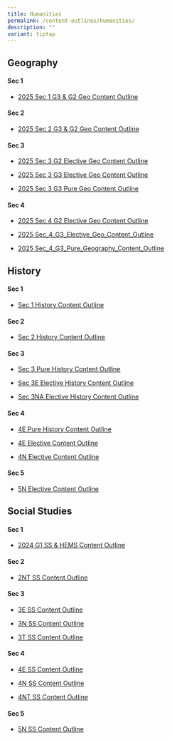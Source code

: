 ```yaml
---
title: Humanities
permalink: /content-outlines/humanities/
description: ""
variant: tiptap
---
```

<h2>Geography</h2>
<h4>Sec 1</h4>
<ul data-tight="true" class="tight">
<li>
<p><a href="/files/Content Outlines_Humanities/Geography/Sec_1_G3___G2_Geography_Content_Outline.pdf" rel="noopener noreferrer nofollow" target="_blank">2025 Sec 1 G3 &amp; G2 Geo Content Outline</a>
</p>
</li>
</ul>
<h4>Sec 2</h4>
<ul data-tight="true" class="tight">
<li>
<p><a href="/files/Content Outlines_Humanities/Geography/Sec_2_G3___G2_Geography_Content_Outline.pdf" rel="noopener noreferrer nofollow" target="_blank">2025 Sec 2 G3 &amp; G2 Geo Content Outline</a>
</p>
</li>
</ul>
<h4>Sec 3</h4>
<ul data-tight="true" class="tight">
<li>
<p><a href="/files/Content Outlines_Humanities/Geography/Sec_3_G2_Elective_Geography_Content_Outline.pdf" rel="noopener noreferrer nofollow" target="_blank">2025 Sec 3 G2 Elective Geo Content Outline</a>
</p>
</li>
<li>
<p><a href="/files/Content Outlines_Humanities/Geography/Sec_3_G3_Elective_Geography_Content_Outline.pdf" rel="noopener noreferrer nofollow" target="_blank">2025 Sec 3 G3 Elective Geo Content Outline</a>
</p>
</li>
<li>
<p><a href="/files/Content Outlines_Humanities/Geography/Sec_3_G3_Pure_Geography_Content_Outline.pdf" rel="noopener noreferrer nofollow" target="_blank">2025 Sec 3 G3 Pure Geo Content Outline</a>
</p>
</li>
</ul>
<h4>Sec 4</h4>
<ul data-tight="true" class="tight">
<li>
<p><a href="/files/Content Outlines_Humanities/Geography/Sec_4_G2_Elective_Geography_Content_Outline.pdf" rel="noopener nofollow" target="_blank">2025 Sec 4 G2 Elective Geo Content Outline</a>
</p>
</li>
<li>
<p><a href="/files/Content Outlines_Humanities/Geography/Sec_4_G3_Elective_Geography_Content_Outline.pdf" rel="noopener nofollow" target="_blank">2025 Sec_4_G3_Elective_Geo_Content_Outline</a>
</p>
</li>
<li>
<p><a href="/files/Content Outlines_Humanities/Geography/Sec_4_G3_Pure_Geography_Content_Outline.pdf" rel="noopener nofollow" target="_blank">2025 Sec_4_G3_Pure_Geography_Content_Outline</a>
</p>
</li>
</ul>
<h2>History</h2>
<h4>Sec 1</h4>
<ul data-tight="true" class="tight">
<li>
<p><a href="/files/Content%20Outlines_Humanities/History/Sec%201%20Content%20Outline.pdf" rel="noopener noreferrer nofollow" target="_blank">Sec 1 History Content Outline</a>
</p>
</li>
</ul>
<h4>Sec 2</h4>
<ul data-tight="true" class="tight">
<li>
<p><a href="/files/Content%20Outlines_Humanities/History/Sec%202%20Content%20Outline.pdf" rel="noopener noreferrer nofollow" target="_blank">Sec 2 History Content Outline</a>
</p>
</li>
</ul>
<h4>Sec 3</h4>
<ul data-tight="true" class="tight">
<li>
<p><a href="/files/Content%20Outlines_Humanities/History/2023%20Sec%203%20Pure%20History%20Content%20Outline.pdf" rel="noopener noreferrer nofollow" target="_blank">Sec 3 Pure History Content Outline</a>
</p>
</li>
<li>
<p><a href="/files/Content%20Outlines_Humanities/History/Sec%203E%20Elective%20History%20Content%20Outline.pdf" rel="noopener noreferrer nofollow" target="_blank">Sec 3E Elective History Content Outline</a>
</p>
</li>
<li>
<p><a href="/files/Content%20Outlines_Humanities/History/Sec%203NA%20Elective%20History%20Content%20Outline.pdf" rel="noopener noreferrer nofollow" target="_blank">Sec 3NA Elective History Content Outline</a>
</p>
</li>
</ul>
<h4>Sec 4</h4>
<ul data-tight="true" class="tight">
<li>
<p><a href="/files/Content%20Outlines_Humanities/History/4E%20Pure%20History%20Content%20Outline.pdf" rel="noopener noreferrer nofollow" target="_blank">4E Pure History Content Outline</a>
</p>
</li>
<li>
<p><a href="/files/Content%20Outlines_Humanities/History/4E5N%20Elective%20Content%20Outline.pdf" rel="noopener noreferrer nofollow" target="_blank">4E Elective Content Outline</a>
</p>
</li>
<li>
<p><a href="/files/Content%20Outlines_Humanities/History/4N%20Elective%20Content%20Outline.pdf" rel="noopener noreferrer nofollow" target="_blank">4N Elective Content Outline</a>
</p>
</li>
</ul>
<h4>Sec 5</h4>
<ul data-tight="true" class="tight">
<li>
<p><a href="/files/Content%20Outlines_Humanities/History/4E5N%20Elective%20Content%20Outline.pdf" rel="noopener noreferrer nofollow" target="_blank">5N Elective Content Outline</a>
</p>
</li>
</ul>
<h2>Social Studies</h2>
<h4>Sec 1</h4>
<ul data-tight="true" class="tight">
<li>
<p><a href="/files/Content Outlines_Humanities/SS/2024_G1_SS___HEMS_Content_Outline.pdf" rel="noopener noreferrer nofollow" target="_blank">2024 G1 SS &amp; HEMS Content Outline</a>
</p>
</li>
</ul>
<h4>Sec 2</h4>
<ul data-tight="true" class="tight">
<li>
<p><a href="/files/Content%20Outlines_Humanities/SS/2NT%20SS%20Content%20Outline%202022.pdf" rel="noopener noreferrer nofollow" target="_blank">2NT SS Content Outline</a>
</p>
</li>
</ul>
<h4>Sec 3</h4>
<ul data-tight="true" class="tight">
<li>
<p><a href="/files/Content%20Outlines_Humanities/SS/3E%20SS%20Content%20Outline.pdf" rel="noopener noreferrer nofollow" target="_blank">3E SS Content Outline</a>
</p>
</li>
<li>
<p><a href="/files/Content%20Outlines_Humanities/SS/3N%20SS%20Content%20Outline.pdf" rel="noopener noreferrer nofollow" target="_blank">3N SS Content Outline</a>
</p>
</li>
<li>
<p><a href="/files/Content%20Outlines_Humanities/SS/3T%20SS%20Content%20Outline.pdf" rel="noopener noreferrer nofollow" target="_blank">3T SS Content Outline</a>
</p>
</li>
</ul>
<h4>Sec 4</h4>
<ul data-tight="true" class="tight">
<li>
<p><a href="/files/Content%20Outlines_Humanities/SS/Content%20Outline_4E%20SS.pdf" rel="noopener noreferrer nofollow" target="_blank">4E SS Content Outline</a>
</p>
</li>
<li>
<p><a href="/files/Content%20Outlines_Humanities/SS/4N%20SS%20Content%20Outline%202022.pdf" rel="noopener noreferrer nofollow" target="_blank">4N SS Content Outline</a>
</p>
</li>
<li>
<p><a href="/files/Content%20Outlines_Humanities/SS/4NT%20SS%20Content%20Outline%202022.pdf" rel="noopener noreferrer nofollow" target="_blank">4NT SS Content Outline</a>
</p>
</li>
</ul>
<h4>Sec 5</h4>
<ul data-tight="true" class="tight">
<li>
<p><a href="/files/Content%20Outlines_Humanities/SS/Content%20Outline_5N%20SS.pdf" rel="noopener noreferrer nofollow" target="_blank">5N SS Content Outline</a>
</p>
</li>
</ul>
<p></p>